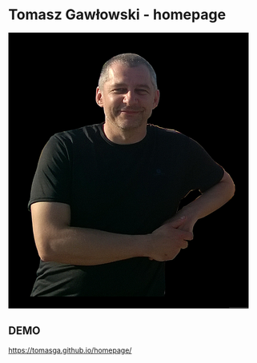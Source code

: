 # Tomasz Gawłowski - homepage
![Tomasz Gawłowski](images/tom.png)
## DEMO
https://tomasga.github.io/homepage/
